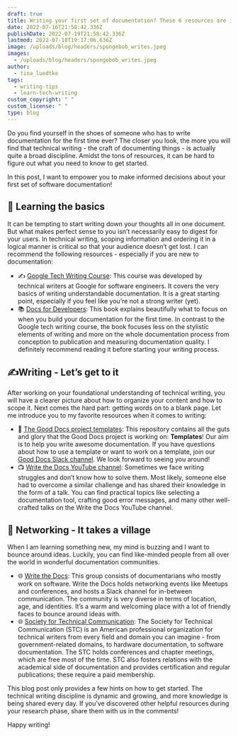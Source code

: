 ```yaml
---
draft: true
title: Writing your first set of documentation? These 6 resources are indispensable!
date: 2022-07-16T21:58:42.336Z
publishDate: 2022-07-19T21:58:42.336Z
lastmod: 2022-07-18T19:17:06.636Z
image: /uploads/blog/headers/spongebob_writes.jpeg
images:
  - /uploads/blog/headers/spongebob_writes.jpeg
author:
  - tina_luedtke
tags:
  - writing-tips
  - learn-tech-writing
custom_copyright: " "
custom_license: " "
type: blog
---
```

Do you find yourself in the shoes of someone who has to write documentation for the first time ever? The closer you look, the more you will find that technical writing - the craft of documenting things - is actually quite a broad discipline. Amidst the tons of resources, it can be hard to figure out what you need to know to get started. 

In this post, I want to empower you to make informed decisions about your first set of software documentation!  


## 🧠 Learning the basics

It can be tempting to start writing down your thoughts all in one document. But what makes perfect sense to you isn’t necessarily easy to digest for your users. In technical writing, scoping information and ordering it in a logical manner is critical so that your audience doesn’t get lost. I can recommend the following resources - especially if you are new to documentation: 



* ✍️ [Google Tech Writing Course](https://developers.google.com/tech-writing): This course was developed by technical writers at Google for software engineers. It covers the very basics of writing understandable documentation. It is a great starting point, especially if you feel like you’re not a strong writer (yet).
* 📚 [Docs for Developers](https://docsfordevelopers.com/): This book explains beautifully what to focus on when you build your documentation for the first time. In contrast to the Google tech writing course, the book focuses less on the stylistic elements of writing and more on the whole documentation process from conception to publication and measuring documentation quality. I definitely recommend reading it before starting your writing process. 


## ✍️Writing - Let’s get to it

After working on your foundational understanding of technical writing, you will have a clearer picture about how to organize your content and how to scope it. Next comes the hard part: getting words on to a blank page. Let me introduce you to my favorite resources when it comes to writing: 



* 📄 [The Good Docs project templates](https://github.com/thegooddocsproject/templates#the-templates): This repository contains all the guts and glory that the Good Docs project is working on: **Templates**! Our aim is to help you write awesome documentation. If you have questions about how to use a template or want to work on a template, join our [Good Docs Slack channel](https://join.slack.com/t/thegooddocs/shared_invite/zt-be2gay0m-Ukq_5SI0MHp20IQP3auQjg). We look forward to seeing you around! 
* 📺 [Write the Docs YouTube channel](https://www.youtube.com/c/WritetheDocs/videos): Sometimes we face writing struggles and don’t know how to solve them. Most likely, someone else had to overcome a similar challenge and has shared their knowledge in the form of a talk. You can find practical topics like selecting a documentation tool, crafting good error messages, and many other well-crafted talks on the Write the Docs YouTube channel.


## 💬 Networking - It takes a village 

When I am learning something new, my mind is buzzing and I want to bounce around ideas. Luckily, you can find like-minded people from all over the world in wonderful documentation communities. 



* 🌐 [Write the Docs](https://www.writethedocs.org/): This group consists of documentarians who mostly work on software. Write the Docs holds networking events like Meetups and conferences, and hosts a Slack channel for in-between communication. The community is very diverse in terms of location, age, and identities. It’s a warm and welcoming place with a lot of friendly faces to bounce around ideas with.
* 🌐 [Society for Technical Communication](https://www.stc.org/): The Society for Technical Communication (STC) is an American professional organization for technical writers from every field and domain you can imagine - from government-related domains, to hardware documentation, to software documentation. The STC holds conferences and chapter meetings, which are free most of the time. STC also fosters relations with the academical side of documentation and provides certification and regular publications; these require a paid membership.

This blog post only provides a few hints on how to get started. 
The technical writing discipline is dynamic and growing, and more knowledge is being shared every day. 
If you’ve discovered other helpful resources during your research phase, share them with us in the comments! 

Happy writing!
